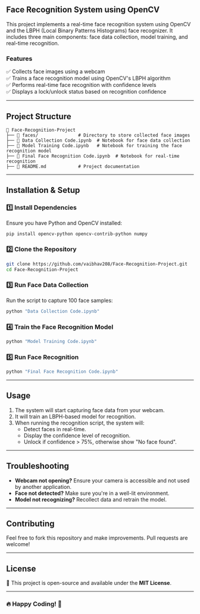 ## **Face Recognition System using OpenCV**

This project implements a real-time face recognition system using OpenCV and the LBPH (Local Binary Patterns Histograms) face recognizer. It includes three main components: face data collection, model training, and real-time recognition.

### **Features**
✅ Collects face images using a webcam  
✅ Trains a face recognition model using OpenCV's LBPH algorithm  
✅ Performs real-time face recognition with confidence levels  
✅ Displays a lock/unlock status based on recognition confidence  

---

## **Project Structure**
```
📂 Face-Recognition-Project
├── 📂 faces/               # Directory to store collected face images
├── 📄 Data Collection Code.ipynb  # Notebook for face data collection
├── 📄 Model Training Code.ipynb   # Notebook for training the face recognition model
├── 📄 Final Face Recognition Code.ipynb  # Notebook for real-time recognition
├── 📄 README.md            # Project documentation
```

---

## **Installation & Setup**
### **1️⃣ Install Dependencies**
Ensure you have Python and OpenCV installed:
```bash
pip install opencv-python opencv-contrib-python numpy
```

### **2️⃣ Clone the Repository**
```bash
git clone https://github.com/vaibhav208/Face-Recognition-Project.git
cd Face-Recognition-Project
```

### **3️⃣ Run Face Data Collection**
Run the script to capture 100 face samples:
```bash
python "Data Collection Code.ipynb"
```

### **4️⃣ Train the Face Recognition Model**
```bash
python "Model Training Code.ipynb"
```

### **5️⃣ Run Face Recognition**
```bash
python "Final Face Recognition Code.ipynb"
```

---

## **Usage**
1. The system will start capturing face data from your webcam.
2. It will train an LBPH-based model for recognition.
3. When running the recognition script, the system will:
   - Detect faces in real-time.
   - Display the confidence level of recognition.
   - Unlock if confidence > 75%, otherwise show "No face found".

---

## **Troubleshooting**
- **Webcam not opening?** Ensure your camera is accessible and not used by another application.
- **Face not detected?** Make sure you're in a well-lit environment.
- **Model not recognizing?** Recollect data and retrain the model.

---

## **Contributing**
Feel free to fork this repository and make improvements. Pull requests are welcome!

---

## **License**
📜 This project is open-source and available under the **MIT License**.

---

### 🔥 Happy Coding! 🚀  
